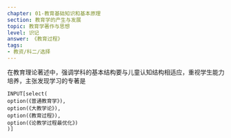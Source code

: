```yaml
---
chapter: 01-教育基础知识和基本原理
section: 教育学的产生与发展
topic: 教育学著作与思想
level: 识记
answer: 《教育过程》
tags:
- 教资/科二/选择
---
```


在教育理论著述中，强调学科的基本结构要与儿童认知结构相适应，重视学生能力培养，主张发现学习的专著是

```meta-bind
INPUT[select(
option(《普通教育学》),
option(《大教学论》),
option(《教育过程》),
option(《论教学过程最优化》)
)]
```